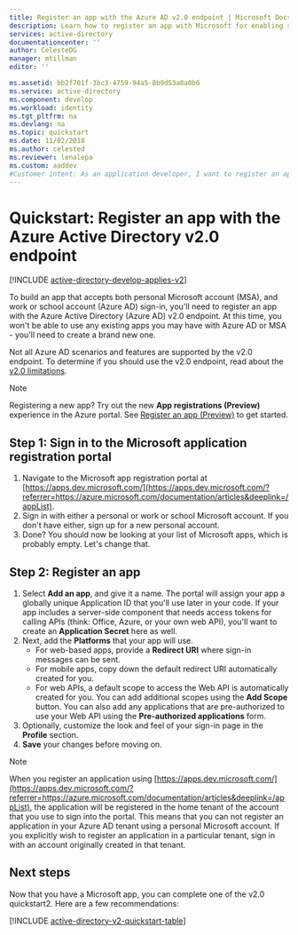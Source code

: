 ```yaml
---
title: Register an app with the Azure AD v2.0 endpoint | Microsoft Docs
description: Learn how to register an app with Microsoft for enabling sign-in and accessing Microsoft services using the Azure AD v2.0 endpoint.
services: active-directory
documentationcenter: ''
author: CelesteDG
manager: mtillman
editor: ''

ms.assetid: bb2f701f-3bc3-4759-94a5-8b9d53a8a0b6
ms.service: active-directory
ms.component: develop
ms.workload: identity
ms.tgt_pltfrm: na
ms.devlang: na
ms.topic: quickstart
ms.date: 11/02/2018
ms.author: celested
ms.reviewer: lenalepa
ms.custom: aaddev
#Customer intent: As an application developer, I want to register an app with the Azure Active Directory v2.0 endpoint so I can build an app that accepts both personal Microsoft accounts, and work and school accounts (Azure AD) to sign in.
---
```


# Quickstart: Register an app with the Azure Active Directory v2.0 endpoint

[!INCLUDE [active-directory-develop-applies-v2](../../../includes/active-directory-develop-applies-v2.md)]

To build an app that accepts both personal Microsoft account (MSA), and work or school account (Azure AD) sign-in, you'll need to register an app with the Azure Active Directory (Azure AD) v2.0 endpoint. At this time, you won't be able to use any existing apps you may have with Azure AD or MSA - you'll need to create a brand new one.

Not all Azure AD scenarios and features are supported by the v2.0 endpoint. To determine if you should use the v2.0 endpoint, read about the [v2.0 limitations](active-directory-v2-limitations.md).

> [!NOTE]
> Registering a new app? Try out the new **App registrations (Preview)** experience in the Azure portal. See [Register an app (Preview)](quickstart-register-app.md) to get started.

## Step 1: Sign in to the Microsoft application registration portal

1. Navigate to the Microsoft app registration portal at [https://apps.dev.microsoft.com/](https://apps.dev.microsoft.com/?referrer=https://azure.microsoft.com/documentation/articles&deeplink=/appList).
1. Sign in with either a personal or work or school Microsoft account. If you don't have either, sign up for a new personal account.
1. Done? You should now be looking at your list of Microsoft apps, which is probably empty. Let's change that.

## Step 2: Register an app

1. Select **Add an app**, and give it a name.
    The portal will assign your app a globally unique Application ID that you'll use later in your code. If your app includes a server-side component that needs access tokens for calling APIs (think: Office, Azure, or your own web API), you'll want to create an **Application Secret** here as well.
1. Next, add the **Platforms** that your app will use.
    * For web-based apps, provide a **Redirect URI** where sign-in messages can be sent.
    * For mobile apps, copy down the default redirect URI automatically created for you.
    * For web APIs, a default scope to access the Web API is automatically created for you.
        You can add additional scopes using the **Add Scope** button. You can also add any applications that are pre-authorized to use your Web API using the **Pre-authorized applications** form.
1. Optionally, customize the look and feel of your sign-in page in the **Profile** section. 
1. **Save** your changes before moving on.

> [!NOTE]
> When you register an application using [https://apps.dev.microsoft.com/](https://apps.dev.microsoft.com/?referrer=https://azure.microsoft.com/documentation/articles&deeplink=/appList), the application will be registered in the home tenant of the account that you use to sign into the portal. This means that you can not register an application in your Azure AD tenant using a personal Microsoft account. If you explicitly wish to register an application in a particular tenant, sign in with an account originally created in that tenant.

## Next steps

Now that you have a Microsoft app, you can complete one of the v2.0 quickstart2. Here are a few recommendations:

[!INCLUDE [active-directory-v2-quickstart-table](../../../includes/active-directory-v2-quickstart-table.md)]
